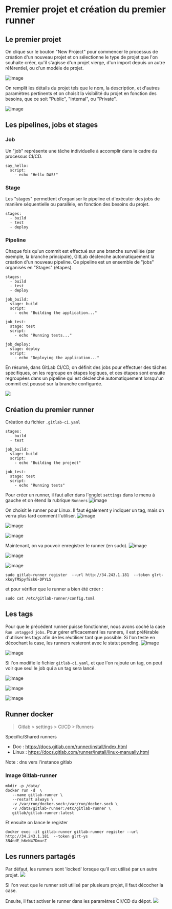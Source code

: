 # Premier projet et création du premier runner
## Le premier projet
On clique sur le bouton "New Project" pour commencer le processus de création d'un nouveau projet et 
on sélectionne le type de projet que l'on souhaite créer, qu'il s'agisse d'un projet vierge, 
d'un import depuis un autre référentiel, ou d'un modèle de projet.

![image](https://github.com/becodeorg/DAS-CI-CD/assets/26960886/325601b4-65e1-4639-9613-c75d029671e6)


On remplit les détails du projet tels que le nom, la description, et d'autres paramètres pertinents 
et on choisit la visibilité du projet en fonction des besoins, que ce soit "Public", "Internal", ou "Private".

![image](https://github.com/becodeorg/DAS-CI-CD/assets/26960886/cb08a517-9223-4d92-b26e-b9ddbac0d9be)

## Les pipelines, jobs et stages

### Job 
Un "job" représente une tâche individuelle à accomplir dans le cadre du processus CI/CD. 

```
say_hello:
  script:
    - echo "Hello DAS!"
```

### Stage 
Les "stages" permettent d'organiser le pipeline et d'exécuter 
des jobs de manière séquentielle ou parallèle, en fonction des besoins du projet.

```
stages:
  - build
  - test
  - deploy
```

### Pipeline
Chaque fois qu'un commit est effectué sur une branche surveillée (par exemple, la branche principale), 
GitLab déclenche automatiquement la création d'un nouveau pipeline. Ce pipeline est un ensemble de "jobs" organisés en "Stages" (étapes).  

```
stages:
  - build
  - test
  - deploy

job_build:
  stage: build
  script:
    - echo "Building the application..."

job_test:
  stage: test
  script:
    - echo "Running tests..."

job_deploy:
  stage: deploy
  script:
    - echo "Deploying the application..."
```

En résumé, dans GitLab CI/CD, on définit des jobs pour effectuer des tâches spécifiques, 
on les regroupe en étapes logiques, et ces étapes sont ensuite regroupées dans un pipeline qui 
est déclenché automatiquement lorsqu'un commit est poussé sur la branche configurée.

![](https://docs.gitlab.com/ee/ci/jobs/img/pipeline_grouped_jobs_v14_2.png)

## Création du premier runner
Création du fichier ``.gitlab-ci.yaml``   
```
stages:
  - build
  - test

job_build:
  stage: build
  script:
    - echo "Building the project"

job_test:
  stage: test
  script:
    - echo "Running tests"
```

Pour créer un runner, il faut aller dans l'onglet ``settings`` dans le menu à gauche et on étend la rubrique ``Runners``
![image](https://github.com/becodeorg/DAS-CI-CD/assets/26960886/21668686-45ef-49e9-a74f-cb736d03cf19)

On choisit le runner pour Linux. Il faut également y indiquer un tag, mais on verra plus tard comment l'utiliser.
![image](https://github.com/becodeorg/DAS-CI-CD/assets/26960886/104c579e-45fe-4b70-8ee4-ae34f47feeb5)

![image](https://github.com/becodeorg/DAS-CI-CD/assets/26960886/beaba3cc-c4c3-4de4-a1ee-78e4705f387f)

![image](https://github.com/becodeorg/DAS-CI-CD/assets/26960886/b4300593-4a68-48d5-bc03-ede4f9e0d661)

Maintenant, on va pouvoir enregistrer le runner (en sudo). 
![image](https://github.com/becodeorg/DAS-CI-CD/assets/26960886/a4773056-007a-4e89-b677-905ba71967f3)

![image](https://github.com/becodeorg/DAS-CI-CD/assets/26960886/18a44719-3e1c-4027-bf43-1bcd930e89c6)

![image](https://github.com/becodeorg/DAS-CI-CD/assets/26960886/e96ef94a-02c9-4774-99e1-5cb789085572)

````
sudo gitlab-runner register  --url http://34.243.1.181  --token glrt-xkoyTMSpyfEsk6-DPYLS
````

et pour vérifier que le runner a bien été créer : 

```
sudo cat /etc/gitlab-runner/config.toml
```

## Les tags 
Pour que le précédent runner puisse fonctionner, nous avons coché la case ``Run untagged jobs``. 
Pour gérer efficacement les runners, il est préférable d'utiliser les tags afin de les réutiliser tant que possible.
Si l'on teste en décochant la case, les runners resteront avec le statut pending. 
![image](https://github.com/becodeorg/DAS-CI-CD/assets/26960886/4ab591a6-da87-4dae-ad7f-eb2c00107033)

![image](https://github.com/becodeorg/DAS-CI-CD/assets/26960886/aca186a2-d9ff-4c6b-96be-ce98c43987df)

Si l'on modifie  le fichier ```gitlab-ci.yaml```, et que l'on rajoute un tag, on peut voir que seul le job qui a un tag sera lancé.

![image](https://github.com/becodeorg/DAS-CI-CD/assets/26960886/58540f96-5c4c-44e6-a2ae-d83dfd065614)

![image](https://github.com/becodeorg/DAS-CI-CD/assets/26960886/20a0699d-e3e1-4dcd-a8ca-10018abe4f86)

![image](https://github.com/becodeorg/DAS-CI-CD/assets/26960886/2728c1b7-8f80-40b3-915b-470e444bb841)

## Runner docker

> Gitlab > settings > CI/CD > Runners

Specific/Shared runners

- Doc : https://docs.gitlab.com/runner/install/index.html
- Linux : https://docs.gitlab.com/runner/install/linux-manually.html

Note : dns vers l'instance gitlab

### Image Gitlab-runner
```
mkdir -p /data/
docker run -d  \
   --name gitlab-runner \
   --restart always \
   -v /var/run/docker.sock:/var/run/docker.sock \
   -v /data/gitlab-runner:/etc/gitlab-runner \
   gitlab/gitlab-runner:latest
```

Et ensuite on lance le register 
```
docker exec -it gitlab-runner gitlab-runner register --url http://34.243.1.181  --token glrt-ys
3N4ndE_h6eN47DmurZ
```

## Les runners partagés
Par défaut, les runners sont 'locked' lorsque qu'il est utilisé par un autre projet.
![](https://media.discordapp.net/attachments/727923649738178571/1199291526434529280/image.png)

Si l'on veut que le runner soit utilisé par plusieurs projet, il faut décocher la case. 

Ensuite, il faut activer le runner dans les paramètres CI//CD du dépot.
![](https://cdn.discordapp.com/attachments/727923649738178571/1199293028712591380/image.png?ex=65c203ab&is=65af8eab&hm=d60cbe135dcd2ca6069a57193246049de02313f1623ee1619e3b9e729088b8a8&)



